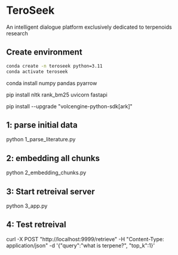 # TeroSeek
An intelligent dialogue platform exclusively dedicated to terpenoids research


## Create environment
```bash
conda create -n teroseek python=3.11
conda activate teroseek
```

conda install numpy pandas pyarrow

pip install nltk rank_bm25 uvicorn fastapi

pip install --upgrade "volcengine-python-sdk[ark]"


## 1: parse initial data

python 1_parse_literature.py

## 2: embedding all chunks

python 2_embedding_chunks.py

## 3: Start retreival server

python 3_app.py

## 4: Test retreival

 curl -X POST "http://localhost:9999/retrieve" -H "Content-Type: application/json" -d '{"query":"what is terpene?", "top_k":1}'
